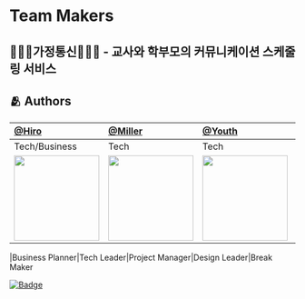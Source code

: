 # Team Makers
## 👩🏻‍🏫가정통신👨🏻‍🏫 - 교사와 학부모의 커뮤니케이션 스케줄링 서비스

## :people_hugging: Authors

[@Hiro](https://github.com/hardworking-nomad) | [@Miller](https://github.com/KimDaeSeong8721) |   [@Youth](https://github.com/kimscastle) |  [@Monica](https://github.com/monic98) | [@Rev](https://github.com/heokyeol) |
:---|:---|:---|:---|:---
Tech/Business|Tech|Tech|Design|Tech 
|<img width="150" src="https://user-images.githubusercontent.com/103012800/179138664-9d35c01e-a62e-441a-9c6f-ab1f657accaa.png">|<img width="150" src="https://user-images.githubusercontent.com/69894461/179142093-cd8eb694-f3bc-442e-8421-1b84a33bdce0.png"> |<img width="150" src="https://user-images.githubusercontent.com/99013115/179136374-3ca9909a-e74e-4601-aa7c-52a2d3d3044b.png">|<img width="150" src="https://user-images.githubusercontent.com/99013115/179136606-995147df-0d2e-4c4c-a66e-198696a4026a.png"> | <img width="150" src="https://user-images.githubusercontent.com/70618615/179141800-a54a8530-9aee-4b98-945c-677466fea158.png">

|Business Planner|Tech Leader|Project Manager|Design Leader|Break Maker 

[![Badge](https://widget.realdeveloper.pro/api/badge?title=TechStack&badges=Swift,uikit,firebase)](https://github.com/kijepark)

